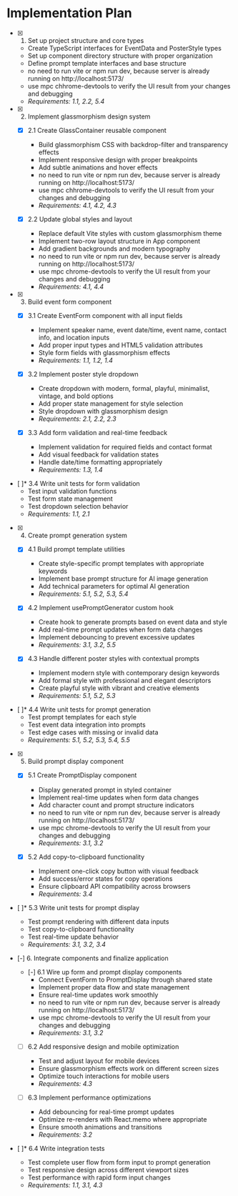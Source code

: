 # Implementation Plan

- [x] 1. Set up project structure and core types
  - Create TypeScript interfaces for EventData and PosterStyle types
  - Set up component directory structure with proper organization
  - Define prompt template interfaces and base structure  
  - no need to run vite or npm run dev, because server is already running on http://localhost:5173/
  - use mpc chhrome-devtools to verify the UI result from your changes and debugging
  - _Requirements: 1.1, 2.2, 5.4_

- [x] 2. Implement glassmorphism design system
  - [x] 2.1 Create GlassContainer reusable component
    - Build glassmorphism CSS with backdrop-filter and transparency effects
    - Implement responsive design with proper breakpoints
    - Add subtle animations and hover effects
    - no need to run vite or npm run dev, because server is already running on http://localhost:5173/
    - use mpc chhrome-devtools to verify the UI result from your changes and debugging
    - _Requirements: 4.1, 4.2, 4.3_
  
  - [x] 2.2 Update global styles and layout
    - Replace default Vite styles with custom glassmorphism theme
    - Implement two-row layout structure in App component
    - Add gradient backgrounds and modern typography
    - no need to run vite or npm run dev, because server is already running on http://localhost:5173/
    - use mpc chrome-devtools to verify the UI result from your changes and debugging
    - _Requirements: 4.1, 4.4_

- [x] 3. Build event form component
  - [x] 3.1 Create EventForm component with all input fields
    - Implement speaker name, event date/time, event name, contact info, and location inputs
    - Add proper input types and HTML5 validation attributes
    - Style form fields with glassmorphism effects
    - _Requirements: 1.1, 1.2, 1.4_
  
  - [x] 3.2 Implement poster style dropdown
    - Create dropdown with modern, formal, playful, minimalist, vintage, and bold options
    - Add proper state management for style selection
    - Style dropdown with glassmorphism design
    - _Requirements: 2.1, 2.2, 2.3_
  
  - [x] 3.3 Add form validation and real-time feedback
    - Implement validation for required fields and contact format
    - Add visual feedback for validation states
    - Handle date/time formatting appropriately
    - _Requirements: 1.3, 1.4_

- [ ]* 3.4 Write unit tests for form validation
  - Test input validation functions
  - Test form state management
  - Test dropdown selection behavior
  - _Requirements: 1.1, 2.1_

- [x] 4. Create prompt generation system
  - [x] 4.1 Build prompt template utilities
    - Create style-specific prompt templates with appropriate keywords
    - Implement base prompt structure for AI image generation
    - Add technical parameters for optimal AI generation
    - _Requirements: 5.1, 5.2, 5.3, 5.4_
  
  - [x] 4.2 Implement usePromptGenerator custom hook
    - Create hook to generate prompts based on event data and style
    - Add real-time prompt updates when form data changes
    - Implement debouncing to prevent excessive updates
    - _Requirements: 3.1, 3.2, 5.5_
  
  - [x] 4.3 Handle different poster styles with contextual prompts
    - Implement modern style with contemporary design keywords
    - Add formal style with professional and elegant descriptors
    - Create playful style with vibrant and creative elements
    - _Requirements: 5.1, 5.2, 5.3_

- [ ]* 4.4 Write unit tests for prompt generation
  - Test prompt templates for each style
  - Test event data integration into prompts
  - Test edge cases with missing or invalid data
  - _Requirements: 5.1, 5.2, 5.3, 5.4, 5.5_

- [x] 5. Build prompt display component
  - [x] 5.1 Create PromptDisplay component
    - Display generated prompt in styled container
    - Implement real-time updates when form data changes
    - Add character count and prompt structure indicators
    - no need to run vite or npm run dev, because server is already running on http://localhost:5173/
    - use mpc chrome-devtools to verify the UI result from your changes and debugging
    - _Requirements: 3.1, 3.2_
  
  - [x] 5.2 Add copy-to-clipboard functionality
    - Implement one-click copy button with visual feedback
    - Add success/error states for copy operations
    - Ensure clipboard API compatibility across browsers
    - _Requirements: 3.4_

- [ ]* 5.3 Write unit tests for prompt display
  - Test prompt rendering with different data inputs
  - Test copy-to-clipboard functionality
  - Test real-time update behavior
  - _Requirements: 3.1, 3.2, 3.4_

- [-] 6. Integrate components and finalize application
  - [-] 6.1 Wire up form and prompt display components
    - Connect EventForm to PromptDisplay through shared state
    - Implement proper data flow and state management
    - Ensure real-time updates work smoothly
    - no need to run vite or npm run dev, because server is already running on http://localhost:5173/
    - use mpc chrome-devtools to verify the UI result from your changes and debugging
    - _Requirements: 3.1, 3.2_
  
  - [ ] 6.2 Add responsive design and mobile optimization
    - Test and adjust layout for mobile devices
    - Ensure glassmorphism effects work on different screen sizes
    - Optimize touch interactions for mobile users
    - _Requirements: 4.3_
  
  - [ ] 6.3 Implement performance optimizations
    - Add debouncing for real-time prompt updates
    - Optimize re-renders with React.memo where appropriate
    - Ensure smooth animations and transitions
    - _Requirements: 3.2_

- [ ]* 6.4 Write integration tests
  - Test complete user flow from form input to prompt generation
  - Test responsive design across different viewport sizes
  - Test performance with rapid form input changes
  - _Requirements: 1.1, 3.1, 4.3_